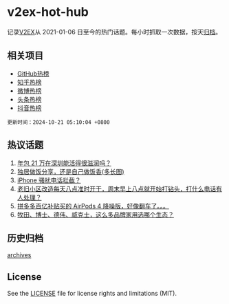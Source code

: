 # v2ex-hot-hub

 记录[V2EX](https://www.v2ex.com/)从 2021-01-06 日至今的热门话题。每小时抓取一次数据，按天[归档](archives)。
 
 ## 相关项目

- [GitHub热榜](https://github.com/lonnyzhang423/github-hot-hub)
- [知乎热榜](https://github.com/lonnyzhang423/zhihu-hot-hub)
- [微博热榜](https://github.com/lonnyzhang423/weibo-hot-hub)
- [头条热榜](https://github.com/lonnyzhang423/toutiao-hot-hub)
- [抖音热榜](https://github.com/lonnyzhang423/douyin-hot-hub)


 `更新时间：2024-10-21 05:10:04 +0800`

## 热议话题

1. [年包 21 万在深圳能活得很滋润吗？](https://www.v2ex.com/t/1081879)
1. [独居做饭分享，还是自己做饭香(多长图)](https://www.v2ex.com/t/1081887)
1. [iPhone 骚扰电话拦截？](https://www.v2ex.com/t/1081857)
1. [老旧小区改造每天八点准时开干，周末早上八点就开始打钻头，打什么电话有人处理？](https://www.v2ex.com/t/1081902)
1. [拼多多百亿补贴买的 AirPods 4 降噪版，好像翻车了。。。](https://www.v2ex.com/t/1081849)
1. [牧田、博士、德伟、威克士，这么多品牌家用选哪个生态？](https://www.v2ex.com/t/1081896)

## 历史归档

[archives](archives)

## License

See the [LICENSE](LICENSE) file for license rights and limitations (MIT).
